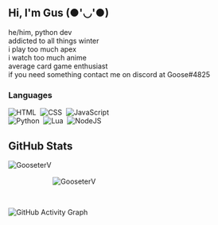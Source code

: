 
## Hi, I'm Gus (●'◡'●)

he/him, python dev
</br>
addicted to all things winter
</br>
i play too much apex
</br>
i watch too much anime
</br>
average card game enthusiast
</br>
if you need something contact me on discord at Goose#4825


### Languages

![HTML](https://img.shields.io/badge/HTML-ff69b4?style=for-the-badge&logo=html5&logoColor=black)&nbsp;
![CSS](https://img.shields.io/badge/CSS-ff69b4?&style=for-the-badge&logo=css3&logoColor=black)&nbsp;
![JavaScript](https://img.shields.io/badge/JavaScript-ff69b4?style=for-the-badge&logo=javascript&logoColor=black)&nbsp;
<br/>
![Python](https://img.shields.io/badge/PYTHON-ff69b4?style=for-the-badge&logo=python&logoColor=black)&nbsp;
![Lua](https://img.shields.io/badge/LUA-ff69b4?style=for-the-badge&logo=lua&logoColor=black)&nbsp;
![NodeJS](https://img.shields.io/badge/NODE-ff69b4?style=for-the-badge&logo=nodejs&logoColor=black)&nbsp;
<br/>


## GitHub Stats

<p align="left"><img align="left" src="https://github-readme-stats.vercel.app/api?username=gooseterv&show_icons=true&locale=en&layout=compact&theme=radical&count_private=true" alt="GooseterV" style="margin-bottom:25px;"/></p>

<p style="margin-top:25px;"><img align="center" src="https://github-readme-streak-stats.herokuapp.com?user=GooseterV&theme=jolly&hide_border=false&date_format=M%20j%5B%2C%20Y%5D&background=000000&border=DD1CB7&stroke=DD1CB7&fire=DD1CB7" alt="GooseterV" style="margin-top: 25px;"/></p>
 
<br />
 
![GitHub Activity Graph](https://activity-graph.herokuapp.com/graph?username=gooseterv&bg_color=000000&color=ff69b4&line=ff69b4&point=fff&area=true&hide_border=true)  




